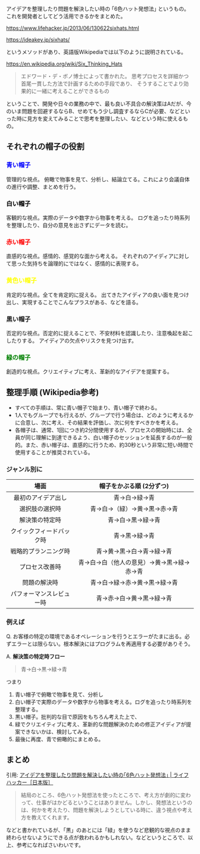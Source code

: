アイデアを整理したり問題を解決したい時の ｢6色ハット発想法｣ というもの。これを開発者としてどう活用できるかをまとめた。

https://www.lifehacker.jp/2013/06/130622sixhats.html

https://ideakey.jp/sixhats/

というメソッドがあり、英語版Wikipediaでは以下のように説明されている。

https://en.wikipedia.org/wiki/Six_Thinking_Hats

> エドワード・デ・ボノ博士によって書かれた。
> 思考プロセスを詳細かつ首尾一貫した方法で計画するための手段であり、
> そうすることでより効果的に一緒に考えることができるもの

ということで、開発や日々の業務の中で、最も良い不具合の解決策はAだが、今のいま問題を回避するならB、せめてもう少し調査するならCが必要、などといった時に見方を変えてみることで思考を整理したい、などという時に使えるもの。

## それぞれの帽子の役割

### <font color="blue"> 青い帽子</font>

管理的な視点。
俯瞰で物事を見て、分析し、結論立てる。これにより会議自体の進行や調整、まとめを行う。

### <font color="black"> 白い帽子</font>

客観的な視点。実際のデータや数字から物事を考える。
ログを追ったり時系列を整理したり、自分の意見を出さずにデータを読む。

### <font color="red"> 赤い帽子</font>

直感的な視点。感情的、感覚的な面から考える。
それぞれのアイディアに対して思った気持ちを論理的にではなく、感情的に表現する。

### <font color="yellow">黄色い帽子</font>


肯定的な視点。全てを肯定的に捉える。
出てきたアイディアの良い面を見つけ出し、実現することでこんなプラスがある、などを語る。

### 黒い帽子

否定的な視点。否定的に捉えることで、不安材料を認識したり、注意喚起を起こしたりする。
アイディアの欠点やリスクを見つけ出す。

### <font color="green">緑の帽子</font>

創造的な視点。クリエイティブに考え、革新的なアイデアを提案する。



## 整理手順 (Wikipedia参考)

- すべての手順は、常に青い帽子で始まり、青い帽子で終わる。
- 1人でもグループでも行えるが、グループで行う場合は、どのように考えるかに合意し、次に考え、その結果を評価し、次に何をすべきかを考える。
- 各帽子は、通常、1回につき約2分間使用するが、プロセスの開始時には、全員が同じ理解に到達できるよう、白い帽子のセッションを延長するのが一般的。また、赤い帽子は、直感的に行うため、約30秒という非常に短い時間で使用することが推奨されている。

### ジャンル別に
| 場面 | 帽子をかぶる順 (2分ずつ) |
|:-:|:-:|
|最初のアイデア出し   |青→白→緑→青   |
|選択肢の選択時   |青→白→（緑）→黄→黒→赤→青   |
|解決策の特定時 |青→白→黒→緑→青|
|クイックフィードバック時 | 青→黒→緑→青|
|戦略的プランニング時 | 青→黄→黒→白→青→緑→青|
|プロセス改善時 | 青→白→白（他人の意見）→黄→黒→緑→赤→青|
|問題の解決時 | 青→白→緑→赤→黄→黒→緑→青|
|パフォーマンスレビュー時 | 青→赤→白→黄→黒→緑→青|

### 例えば

Q. お客様の特定の環境であるオペレーションを行うとエラーがたまに出る。必ずエラーとは限らない。根本解決にはプログラムを再適用する必要がありそう。

A. **解決策の特定時フロー**

> 青→白→黒→緑→青

つまり 

1. 青い帽子で俯瞰で物事を見て、分析し
2. 白い帽子で実際のデータや数字から物事を考える。ログを追ったり時系列を整理する。
3. 黒い帽子。批判的な目で原因をもちろん考えた上で、
4. 緑でクリエイティブに考え、革新的な問題解決のための修正アイディアが提案できないかは、検討してみる。
5. 最後に再度、青で俯瞰的にまとめる。


## まとめ

引用: [アイデアを整理したり問題を解決したい時の｢6色ハット発想法｣ | ライフハッカー［日本版］](https://www.lifehacker.jp/2013/06/130622sixhats.html)

> 結局のところ、6色ハット発想法を使ったところで、考え方が劇的に変わって、仕事がはかどるということはありません。しかし、発想法というのは、何かを考えたり、問題を解決しようとしている時に、違う視点や考え方を教えてくれます。

などと書かれているが、「黒」のあとには「緑」を使うなど悲観的な視点のまま終わらせないようにできる点が救われるかもしれない。などというところで、以上、参考になればさいわいです。
